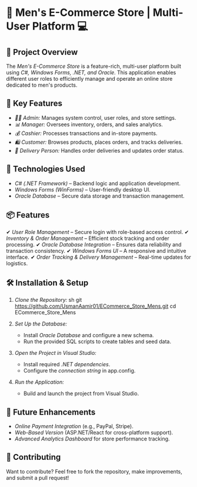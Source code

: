 # 🛒 Men's E-Commerce Store | Multi-User Platform 💻

## 📌 Project Overview
The *Men's E-Commerce Store* is a feature-rich, multi-user platform built using *C#, Windows Forms, .NET, and Oracle*. This application enables different user roles to efficiently manage and operate an online store dedicated to men's products.

## 🎯 Key Features
- *👨‍💼 Admin:* Manages system control, user roles, and store settings.
- *📊 Manager:* Oversees inventory, orders, and sales analytics.
- *💰 Cashier:* Processes transactions and in-store payments.
- *🛍 Customer:* Browses products, places orders, and tracks deliveries.
- *🚚 Delivery Person:* Handles order deliveries and updates order status.

## 🔹 Technologies Used
- *C# (.NET Framework)* – Backend logic and application development.
- *Windows Forms (WinForms)* – User-friendly desktop UI.
- *Oracle Database* – Secure data storage and transaction management.

## 📦 Features
✔ *User Role Management* – Secure login with role-based access control.
✔ *Inventory & Order Management* – Efficient stock tracking and order processing.
✔ *Oracle Database Integration* – Ensures data reliability and transaction consistency.
✔ *Windows Forms UI* – A responsive and intuitive interface.
✔ *Order Tracking & Delivery Management* – Real-time updates for logistics.

## 🛠 Installation & Setup
1. *Clone the Repository:*
   sh
   git https://github.com/UsmanAamir01/ECommerce_Store_Mens.git
   cd ECommerce_Store_Mens
   
2. *Set Up the Database:*
   - Install *Oracle Database* and configure a new schema.
   - Run the provided SQL scripts to create tables and seed data.
3. *Open the Project in Visual Studio:*
   - Install required *.NET dependencies*.
   - Configure the *connection string* in app.config.
4. *Run the Application:*
   - Build and launch the project from Visual Studio.

## 🚀 Future Enhancements
- *Online Payment Integration* (e.g., PayPal, Stripe).
- *Web-Based Version* (ASP.NET/React for cross-platform support).
- *Advanced Analytics Dashboard* for store performance tracking.

## 🤝 Contributing
Want to contribute? Feel free to fork the repository, make improvements, and submit a pull request!

